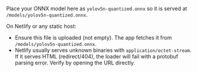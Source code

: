 Place your ONNX model here as `yolov5n-quantized.onnx` so it is served at `/models/yolov5n-quantized.onnx`.

On Netlify or any static host:
- Ensure this file is uploaded (not empty). The app fetches it from `/models/yolov5n-quantized.onnx`.
- Netlify usually serves unknown binaries with `application/octet-stream`. If it serves HTML (redirect/404), the loader will fail with a protobuf parsing error. Verify by opening the URL directly.
